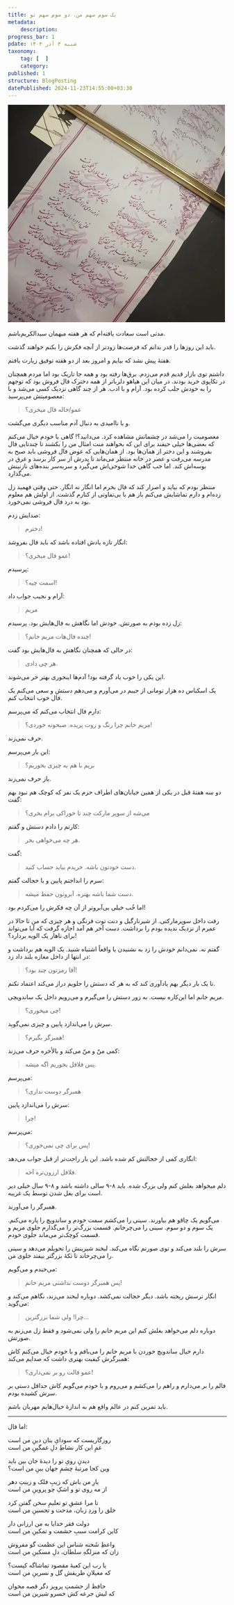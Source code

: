 ```yaml
---
title: یک سوم سهم من، دو سوم سهم تو
metadata:
    description:
progress_bar: 1
pdate: شنبه ۳ آذر ۱۴۰۳
taxonomy:
    tag: [  ]
    category:
published: 1
structure: BlogPosting
datePublished: 2024-11-23T14:55:00+03:30
---
```

![ غزل پنجاه و دوم ۵۲ دیوان حافظ شیرازی روزگاری است که سودای بتان دین من است ](hafez-52.webp)

مدتی است سعادت یافته‌ام که هر هفته میهمان سیدالکریم‌باشم.

باید این روزها را قدر بدانم که فرصت‌ها زودتر از آنچه فکرش را بکنم خواهند گذشت.

هفتهٔ پیش نشد که بیایم و امروز بعد از دو هفته توفیق زیارت یافتم.

داشتم توی بازار قدیم قدم می‌زدم. برق‌ها رفته بود و همه جا تاریک بود اما مردم همچنان در تکاپوی خرید بودند. در میان این هیاهو دلرباتر از همه دخترک فال فروش بود که توجهم را به خودش جلب کرده بود. آرام و با ادب. هر از چند گاهی نزدیک کسی می‌شد و با معصومیتش می‌پرسید:

> عمو/خاله فال میخری؟

و با ناامیدی به دنبال آدم مناسب دیگری می‌گشت.

معصومیت را می‌شد در چشمانش مشاهده کرد. می‌دانید؟! گاهی با خودم خیال می‌کنم که بعضی‌ها خیلی حیفند برای این که بخواهند منت امثال من را بکشند تا چندتایی فال بفروشند و این دختر از همان‌ها بود. از همان‌هایی که عوض فال فروشی باید صبح به مدرسه می‌رفت و عصر در خانه منتظر می‌ماند تا پدرش از سر کار برسد و غرق در بوسه‌اش کند. اما خب گاهی خدا شوخی‌اش می‌گیرد و سربه‌سر بنده‌های نازنینش می‌گذارد. 

منتظر بودم که بیاید و اصرار کند که فال بخرم اما انگار نه انگار. حتی وقتی فهمید زل زده‌ام و دارم تماشایش می‌کنم باز هم با بی‌تفاوتی از کنارم گذشت. از اولش هم معلوم بود به درد فال فروشی نمی‌خورد.

صدایش زدم: 

> دخترم!

انگار تازه یادش افتاده باشد که باید فال‌ بفروشد:

> عمو فال میخری؟!

پرسیدم: 

> اسمت چیه؟!

آرام و نجیب جواب داد:

> مریم

زل زده بودم به صورتش. خودش اما نگاهش به فال‌هایش بود. پرسیدم:

> چنده فال‌هات مریم خانم؟!

در حالی که همچنان نگاهش به فال‌هایش بود گفت:

> هر چی دادی.

این یکی را خوب یاد گرفته‌ بود! آدم‌ها اینجوری بهتر خر می‌شوند.

یک اسکناس ده هزار تومانی از جیبم در می‌آورم و می‌دهم دستش و سعی می‌کنم یک فال خوب انتخاب کنم.

دارم فال انتخاب ‌می‌کنم که می‌پرسم:

>  مریم خانم چرا رنگ و روت پریده. صبحونه خوردی؟!

حرف نمی‌زند. 

این بار می‌پرسم: 

> بریم با هم یه چیزی بخوریم؟ 

باز حرف نمی‌زند. 

دو سه هفتهٔ قبل در یکی از همین خیابان‌های اطراف حرم یک نفر که کوچک هم نبود بهم گفت:

> می‌شه از سوپر مارکت چند تا خوراکی برام بخری؟

کارتم را دادم دستش و گفتم:

>  هر چه می‌خواهی بخر. 

گفت:

> دست خودتون باشه. خریدم بیاید حساب کنید.

سرم را انداختم پایین و با خجالت گفتم:

> دست شما باشه بهتره. آبروتون حفظ میشه. 

اما خُب خیلی بی‌آبروتر از آن چه فکرش را می‌کردم بود!

رفت داخل سوپرمارکتی. از شیرنارگیل و دنت توت فرنگی و هر چیزی که من تا حالا در عمرم از نزدیک‌ ندیده بودم را برداشت. دست آخر هم آمد اجازه گرفت که آیا می‌تواند برای ناهار یک الویه بردارد؟!

گفتم نه. نمی‌دانم خودش را زد به نشنیدن یا واقعاً اشتباه شنید. یک الویه هم برداشت و در انتها از داخل مغازه بلند داد زد:

> آقا رمزتون چند بود؟!

تا یک بار دیگر بهم یادآوری کند که به هر که دستش را جلویم دراز می‌کند اعتماد نکنم. 

مریم خانم اما این‌کاره نیست. به زور دستش را می‌گیرم و می‌رویم داخل یک ساندویچی. 

> چی میخوری؟!

سرش را می‌اندازد پایین و چیزی نمی‌گوید.

> همبرگر بگیرم؟!

کمی منّ و منّ می‌کند و بالأخره حرف می‌زند: 

> پس فلافل بخوریم اگه میشه.

می‌پرسم:

> همبرگر دوست نداری؟

سرش را می‌اندازد پایین: 

> چرا!

می‌پرسم: 

>پس برای چی نمی‌خوری؟!

انگاری کمی از خجالتش کم شده باشد. این بار راحت‌تر از قبل جواب می‌دهد: 

> فلافل ارزون‌تره آخه. 

دلم میخواهد بغلش کنم ولی بزرگ شده. باید ۸-۹ سالی داشته باشد و ۸-۹ سال خیلی دیر است برای بغل شدن توسط یک غریبه. 

همبرگر را می‌آورند. 

می‌گویم یک چاقو هم بیاورند. سینی را می‌کشم سمت خودم و ساندویچ را پاره می‌کنم. یک سوم و دو سوم. سینی را می‌چرخانم. قسمت بزرگ‌تر را می‌گذارم جلوی مریم و قسمت کوچک‌تر می‌ماند جلوی خودم. 

سرش را بلند می‌کند و توی صورتم نگاه می‌کند. لبخند شیرینش را تحویلم می‌دهد و سینی را می‌چرخاند تا تکهٔ بزرگتر بیفتد جلوی من. 

می‌خندم و می‌گویم: 

> پس همبرگر دوست نداشتی مریم خانم! 

انگار ترسش ریخته باشد. دیگر خجالت نمی‌کشد. دوباره لبخند می‌زند، نگاهم می‌کند و می‌گوید: 

>چرا! ولی شما بزرگترین…

دوباره دلم می‌خواهد بغلش کنم این مریم خانم را ولی نمی‌شود و فقط زل می‌زنم به صورتش.
 
دارم خیال ساندویچ خوردن با مریم خانم را می‌بافم و با خودم خیال می‌کنم کاش همبرگرش کیفیت بهتری داشت که صدایم می‌کند:

> عمو فالت رو بر نمی‌داری؟!

فالم را بر می‌دارم و راهم را می‌کشم و می‌روم و با خودم می‌گویم کاش حداقل دستی بر سرش کشیده بودم.

باید تمرین کنم در عالم واقع هم به اندازهٔ خیال‌هایم مهربان باشم.

***

اما فال:

روزگاریست که سودایِ بتان دینِ من است  
غمِ این کار نشاطِ دلِ غمگینِ من است

دیدنِ رویِ تو را دیدهٔ جان بین باید  
وین کجا مرتبهٔ چشمِ جهان بینِ من است؟

یارِ من باش که زیبِ فلک و زینتِ دهر  
از مه روی تو و اشکِ چو پروینِ من است

تا مرا عشقِ تو تعلیمِ سخن گفتن کرد  
خلق را وردِ زبان، مدحت و تحسینِ من است

دولت فقر خدایا به من ارزانی دار  
کاین کرامت سببِ حشمت و تمکینِ من است

واعظِ شَحنه شناس این عظمت گو مفروش  
زان که منزلگهِ سلطان، دلِ مسکینِ من است

یا رب این کعبهٔ مقصود تماشاگه کیست؟  
که مغیلانِ طریقش گل و نسرینِ من است

حافظ از حشمتِ پرویز دگر قصه مخوان  
که لبش جرعه کش خسرو شیرین من است